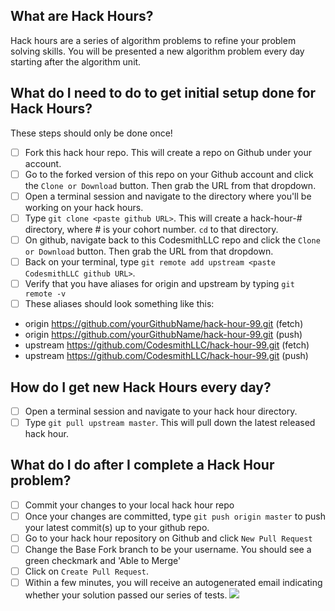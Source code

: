 ## What are Hack Hours?
Hack hours are a series of algorithm problems to refine your problem solving skills. You will be presented a new algorithm problem every day starting after the algorithm unit.

## What do I need to do to get initial setup done for Hack Hours?
These steps should only be done once!
- [ ] Fork this hack hour repo.  This will create a repo on Github under your account.  
- [ ] Go to the forked version of this repo on your Github account and click the `Clone or Download` button.  Then grab the URL from that dropdown.
- [ ] Open a terminal session and navigate to the directory where you'll be working on your hack hours.
- [ ] Type `git clone <paste github URL>`.  This will create a hack-hour-# directory, where # is your cohort number.  `cd` to that directory.  
- [ ] On github, navigate back to this CodesmithLLC repo and click the `Clone or Download` button.  Then grab the URL from that dropdown.
- [ ] Back on your terminal, type `git remote add upstream <paste CodesmithLLC github URL>`.  
- [ ] Verify that you have aliases for origin and upstream by typing `git remote -v`
- [ ] These aliases should look something like this:
- origin	https://github.com/yourGithubName/hack-hour-99.git (fetch)
- origin	https://github.com/yourGithubName/hack-hour-99.git (push)
- upstream	https://github.com/CodesmithLLC/hack-hour-99.git (fetch)
- upstream	https://github.com/CodesmithLLC/hack-hour-99.git (push)

## How do I get new Hack Hours every day?
- [ ] Open a terminal session and navigate to your hack hour directory.
- [ ] Type `git pull upstream master`.  This will pull down the latest released hack hour.

## What do I do after I complete a Hack Hour problem?
- [ ] Commit your changes to your local hack hour repo
- [ ] Once your changes are committed, type `git push origin master` to push your latest commit(s) up to your github repo.
- [ ] Go to your hack hour repository on Github and click `New Pull Request`
- [ ] Change the Base Fork branch to be your username.  You should see a green checkmark and 'Able to Merge'
- [ ] Click on `Create Pull Request`.
- [ ] Within a few minutes, you will receive an autogenerated email indicating whether your solution passed our series of tests.
![](https://www.dropbox.com/s/nc5fjycummdfyxn/pull-request-hack-hours.png?dl=1)
<br>

